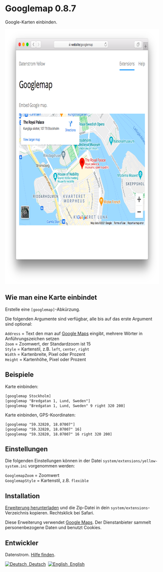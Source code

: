 Googlemap 0.8.7
===============
Google-Karten einbinden.

<p align="center"><img src="googlemap-screenshot.png?raw=true" width="795" height="836" alt="Bildschirmfoto"></p>

## Wie man eine Karte einbindet

Erstelle eine `[googlemap]`-Abkürzung.

Die folgenden Argumente sind verfügbar, alle bis auf das erste Argument sind optional:

`Address` = Text den man auf [Google Maps](https://maps.google.com/) eingibt, mehrere Wörter in Anführungszeichen setzen  
`Zoom` = Zoomwert, der Standardzoom ist 15  
`Style` = Kartenstil, z.B. `left`, `center`, `right`  
`Width` = Kartenbreite, Pixel oder Prozent  
`Height` = Kartenhöhe, Pixel oder Prozent  

## Beispiele

Karte einbinden:

    [googlemap Stockholm]
    [googlemap "Bredgatan 1, Lund, Sweden"]
    [googlemap "Bredgatan 1, Lund, Sweden" 9 right 320 200]

Karte einbinden, GPS-Koordinaten:

    [googlemap "59.32820, 18.07007"]
    [googlemap "59.32820, 18.07007" 16]
    [googlemap "59.32820, 18.07007" 16 right 320 200]

## Einstellungen

Die folgenden Einstellungen können in der Datei `system/extensions/yellow-system.ini` vorgenommen werden:

`GooglemapZoom` = Zoomwert  
`GooglemapStyle` = Kartenstil, z.B. `flexible`   

## Installation

[Erweiterung herunterladen](https://github.com/datenstrom/yellow-extensions/raw/master/zip/googlemap.zip) und die Zip-Datei in dein `system/extensions`-Verzeichnis kopieren. Rechtsklick bei Safari.

Diese Erweiterung verwendet [Google Maps](https://maps.google.com/). Der Dienstanbieter sammelt personenbezogene Daten und benutzt Cookies.

## Entwickler

Datenstrom. [Hilfe finden](https://datenstrom.se/de/yellow/help/).

<p>
<a href="README-de.md"><img src="https://raw.githubusercontent.com/datenstrom/yellow-extensions/master/source/help/language-de.png" width="15" height="15" alt="Deutsch">&nbsp; Deutsch</a>&nbsp;
<a href="README.md"><img src="https://raw.githubusercontent.com/datenstrom/yellow-extensions/master/source/help/language-en.png" width="15" height="15" alt="English">&nbsp; English</a>&nbsp;
</p>
